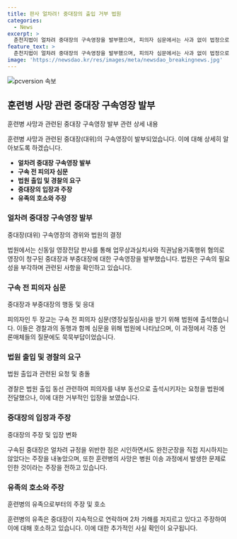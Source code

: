 ```yaml
---
title: 판사 얼차려! 중대장의 출입 거부 법원
categories:
  - News
excerpt: >
  춘천지법이 얼차려 중대장의 구속영장을 발부했으며, 피의자 심문에서는 사과 없이 법정으로 들어가면서도 재판부 내부 동선으로 출석을 요구했으나 거부당한 상황이다. 중대장은 얼차려 절차에서 규정을 위반했지만 완전군장 지시를 하지 않았다고 주장하며, 훈련병이 사망한 이유를 밝혔다. 훈련병의 어머니는 중대장의 사죄를 요구하고, 중대장은 유족에게 연락을 취하며 구속 위기를 회피하려는 의심을 받고 있다.
feature_text: >
  춘천지법이 얼차려 중대장의 구속영장을 발부했으며, 피의자 심문에서는 사과 없이 법정으로 들어가면서도 재판부 내부 동선으로 출석을 요구했으나 거부당한 상황이다. 중대장은 얼차려 절차에서 규정을 위반했지만 완전군장 지시를 하지 않았다고 주장하며, 훈련병이 사망한 이유를 밝혔다. 훈련병의 어머니는 중대장의 사죄를 요구하고, 중대장은 유족에게 연락을 취하며 구속 위기를 회피하려는 의심을 받고 있다.
image: 'https://newsdao.kr/res/images/meta/newsdao_breakingnews.jpg'
---
```


<p><img src="https://newsdao.kr/res/images/meta/newsdao_breakingnews.jpg" alt="pcversion 속보" /></p>

<h2 data-ke-size="size26">훈련병 사망 관련 중대장 구속영장 발부</h2>

<p data-ke-size="size16">훈련병 사망과 관련된 중대장 구속영장 발부 관련 상세 내용</p>

<p>훈련병 사망과 관련된 중대장(대위)의 구속영장이 발부되었습니다. 이에 대해 상세히 알아보도록 하겠습니다.</p>

<ul>
  <li><b>얼차려 중대장 구속영장 발부</b></li>
  <li><b>구속 전 피의자 심문</b></li>
  <li><b>법원 출입 및 경찰의 요구</b></li>
  <li><b>중대장의 입장과 주장</b></li>
  <li><b>유족의 호소와 주장</b></li>
</ul>

<h3>얼차려 중대장 구속영장 발부</h3>

<p data-ke-size="size16">중대장(대위) 구속영장의 경위와 법원의 결정</p>

<p>법원에서는 신동일 영장전담 판사를 통해 업무상과실치사와 직권남용가혹행위 혐의로 영장이 청구된 중대장과 부중대장에 대한 구속영장을 발부했습니다. 법원은 구속의 필요성을 부각하며 관련된 사항을 확인하고 있습니다.</p>

<h3>구속 전 피의자 심문</h3>

<p data-ke-size="size16">중대장과 부중대장의 행동 및 응대</p>

<p>피의자인 두 장교는 구속 전 피의자 심문(영장실질심사)을 받기 위해 법원에 출석했습니다. 이들은 경찰과의 동행과 함께 심문을 위해 법원에 나타났으며, 이 과정에서 각종 언론매체들의 질문에도 묵묵부답이었습니다.</p>

<h3>법원 출입 및 경찰의 요구</h3>

<p data-ke-size="size16">법원 출입과 관련된 요청 및 충돌</p>

<p>경찰은 법원 출입 동선 관련하여 피의자를 내부 동선으로 출석시키자는 요청을 법원에 전달했으나, 이에 대한 거부적인 입장을 보였습니다.</p>

<h3>중대장의 입장과 주장</h3>

<p data-ke-size="size16">중대장의 주장 및 입장 변화</p>

<p>구속된 중대장은 얼차려 규정을 위반한 점은 시인하면서도 완전군장을 직접 지시하지는 않았다는 주장을 내놓았으며, 또한 훈련병의 사망은 병원 이송 과정에서 발생한 문제로 인한 것이라는 주장을 전하고 있습니다.</p>

<h3>유족의 호소와 주장</h3>

<p data-ke-size="size16">훈련병의 유족으로부터의 주장 및 호소</p>

<p>훈련병의 유족은 중대장이 지속적으로 연락하며 2차 가해를 저지르고 있다고 주장하여 이에 대해 호소하고 있습니다. 이에 대한 추가적인 사실 확인이 요구됩니다.</p>

